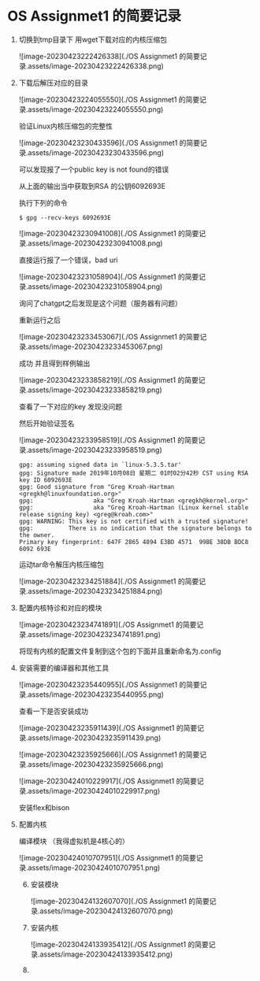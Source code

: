 # OS Assignmet1 的简要记录

1. 切换到tmp目录下 用wget下载对应的内核压缩包

   ![image-20230423222426338](./OS Assignmet1 的简要记录.assets/image-20230423222426338.png)

2. 下载后解压对应的目录

   ![image-20230423224055550](./OS Assignmet1 的简要记录.assets/image-20230423224055550.png)

   验证Linux内核压缩包的完整性

   ![image-20230423230433596](./OS Assignmet1 的简要记录.assets/image-20230423230433596.png)

   可以发现报了一个public key is not found的错误

   从上面的输出当中获取到RSA 的公钥6092693E

   执行下列的命令

   ```shell
   $ gpg --recv-keys 6092693E
   ```

   ![image-20230423230941008](./OS Assignmet1 的简要记录.assets/image-20230423230941008.png)

   直接运行报了一个错误，bad uri 

   ![image-20230423231058904](./OS Assignmet1 的简要记录.assets/image-20230423231058904.png)

   询问了chatgpt之后发现是这个问题（服务器有问题）

   重新运行之后

   ![image-20230423233453067](./OS Assignmet1 的简要记录.assets/image-20230423233453067.png)

    成功 并且得到样例输出

   ![image-20230423233858219](./OS Assignmet1 的简要记录.assets/image-20230423233858219.png)

   查看了一下对应的key 发现没问题

   然后开始验证签名

   ![image-20230423233958519](./OS Assignmet1 的简要记录.assets/image-20230423233958519.png)

   ```shell
   gpg: assuming signed data in `linux-5.3.5.tar'
   gpg: Signature made 2019年10月08日 星期二 01时02分42秒 CST using RSA key ID 6092693E
   gpg: Good signature from "Greg Kroah-Hartman <gregkh@linuxfoundation.org>"
   gpg:                 aka "Greg Kroah-Hartman <gregkh@kernel.org>"
   gpg:                 aka "Greg Kroah-Hartman (Linux kernel stable release signing key) <greg@kroah.com>"
   gpg: WARNING: This key is not certified with a trusted signature!
   gpg:          There is no indication that the signature belongs to the owner.
   Primary key fingerprint: 647F 2865 4894 E3BD 4571  99BE 38DB BDC8 6092 693E
   
   ```

   

   

   运动tar命令解压内核压缩包

   ![image-20230423234251884](./OS Assignmet1 的简要记录.assets/image-20230423234251884.png)

   

3. 配置内核特诊和对应的模块

   ![image-20230423234741891](./OS Assignmet1 的简要记录.assets/image-20230423234741891.png)

   将现有内核的配置文件复制到这个包的下面并且重新命名为.config 

4. 安装需要的编译器和其他工具

   ![image-20230423235440955](./OS Assignmet1 的简要记录.assets/image-20230423235440955.png)

   查看一下是否安装成功

   ![image-20230423235911439](./OS Assignmet1 的简要记录.assets/image-20230423235911439.png)

   ![image-20230423235925666](./OS Assignmet1 的简要记录.assets/image-20230423235925666.png)

   ![image-20230424010229917](./OS Assignmet1 的简要记录.assets/image-20230424010229917.png)

   安装flex和bison

5. 配置内核

   编译模块 （我得虚拟机是4核心的）

   ![image-20230424010707951](./OS Assignmet1 的简要记录.assets/image-20230424010707951.png)

   6. 安装模块
   
      ![image-20230424132607070](./OS Assignmet1 的简要记录.assets/image-20230424132607070.png)
   
   7. 安装内核
   
      ![image-20230424133935412](./OS Assignmet1 的简要记录.assets/image-20230424133935412.png)
   
   8. 
   
   